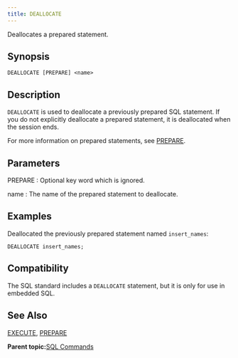 ```yaml
---
title: DEALLOCATE 
---
```


Deallocates a prepared statement.

## <a id="section2"></a>Synopsis 

``` {#sql_command_synopsis}
DEALLOCATE [PREPARE] <name>
```

## <a id="section3"></a>Description 

`DEALLOCATE` is used to deallocate a previously prepared SQL statement. If you do not explicitly deallocate a prepared statement, it is deallocated when the session ends.

For more information on prepared statements, see [PREPARE](PREPARE.html).

## <a id="section4"></a>Parameters 

PREPARE
:   Optional key word which is ignored.

name
:   The name of the prepared statement to deallocate.

## <a id="section5"></a>Examples 

Deallocated the previously prepared statement named `insert_names`:

```
DEALLOCATE insert_names;
```

## <a id="section6"></a>Compatibility 

The SQL standard includes a `DEALLOCATE` statement, but it is only for use in embedded SQL.

## <a id="section7"></a>See Also 

[EXECUTE](EXECUTE.html), [PREPARE](PREPARE.html)

**Parent topic:**[SQL Commands](../sql_commands/sql_ref.html)

